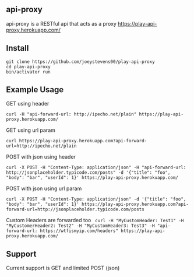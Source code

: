 ## api-proxy
api-proxy is a RESTful api that acts as a proxy 
https://play-api-proxy.herokuapp.com/

## Install

```
git clone https://github.com/joeystevens00/play-api-proxy
cd play-api-proxy
bin/activator run
```


## Example Usage

GET using header

` curl -H "api-forward-url: http://ipecho.net/plain" https://play-api-proxy.herokuapp.com/ `

GET using url param

` curl https://play-api-proxy.herokuapp.com?api-forward-url=http://ipecho.net/plain `

POST with json using header

` curl -X POST -H "Content-Type: application/json" -H "api-forward-url: http://jsonplaceholder.typicode.com/posts" -d '{"title": "foo", "body": "bar", "userId": 1}' https://play-api-proxy.herokuapp.com/ `

POST with json using url param

` curl -X POST -H "Content-Type: application/json" -d '{"title": "foo", "body": "bar", "userId": 1}' https://play-api-proxy.herokuapp.com?api-forward-url=http://jsonplaceholder.typicode.com/posts `

Custom Headers are forwarded too
`  curl -H "MyCustomHeader: Test1" -H "MyCustomerHeader2: Test2" -H "MyCustomHeader3: Test3" -H "api-forward-url: https://wtfismyip.com/headers" https://play-api-proxy.herokuapp.com/ `

## Support
Current support is GET and limited POST  (json)



